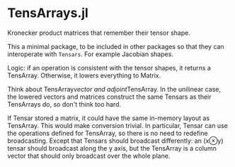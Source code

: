 # TensArrays.jl

Kronecker product matrices that remember their tensor shape.

This a minimal package, to be included in other packages so that they can interoperate with `Tensars`.  For example Jacobian shapes.

Logic: if an operation is consistent with the tensor shapes, it returns a TensArray.  Otherwise, it lowers everything to Matrix.

Think about TensArray*vector and adjoint*TensArray.  In the unilinear case, the lowered vectors and matrices construct the same Tensars as their TensArrays do, so don't think too hard.

If Tensar stored a matrix, it could have the same in-memory layout as TensArray.  This would make conversion trivial.  In particular, Tensar can use the operations defined for TensArray, so there is no need to redefine broadcasting.  Except that Tensars should broadcast differently: an (x⊗y) tensar should broadcast along the y axis, but the TensArray is a column vector that should only broadcast over the whole plane.